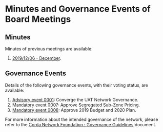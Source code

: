 # Minutes and Governance Events of Board Meetings

## Minutes

Minutes of previous meetings are available:

1. [2019/12/06 - December](/minutes/20191206).

## Governance Events

Details of the following governance events, with their voting status, are available:

1. [Advisory event 0001](/minutes/event-0001): Converge the UAT Network Governance.
1. [Mandatory event 0007](/minutes/event-0007): Approve Segregated Sub-Zone Pricing.
2. [Mandatory event 0008](/minutes/event-0008): Approve 2019 Budget and 2020 Plan.

For more information about the intended governance of the network, please refer to the [Corda Network Foundation : 
Governance Guidelines](/governance/governance-guidelines) document.
